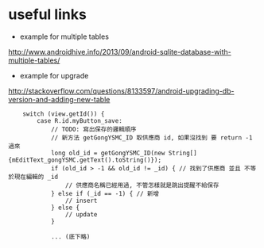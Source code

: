 

useful links
====

* example for multiple tables

http://www.androidhive.info/2013/09/android-sqlite-database-with-multiple-tables/


* example for upgrade

http://stackoverflow.com/questions/8133597/android-upgrading-db-version-and-adding-new-table


        switch (view.getId()) {
            case R.id.myButton_save:
                // TODO: 寫出保存的邏輯順序
                // 新方法 getGongYSMC_ID 取供應商 id, 如果沒找到 要 return -1 過來
                long old_id = getGongYSMC_ID(new String[] {mEditText_gongYSMC.getText().toString()});
                if (old_id > -1 && old_id != _id) { // 找到了供應商 並且 不等於現在編輯的 _id
                    // 供應商名稱已經用過, 不管怎樣就是跳出提醒不給保存
                } else if (_id == -1) { // 新增
                    // insert
                } else {
                    // update
                }

                ... (底下略)
